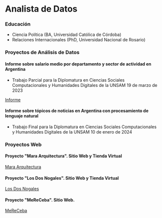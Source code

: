 # Analista de Datos

### Educación
- Ciencia Política (BA, Universidad Católica de Córdoba)
- Relaciones Internacionales (PhD, Universidad Nacional de Rosario)

### Proyectos de Análisis de Datos
#### Informe sobre salario medio por departamento y sector de actividad en Argentina
- Trabajo Parcial para la Diplomatura en Ciencias Sociales Computacionales y Humanidades Digitales de la UNSAM
19 de marzo de 2023

[Informe](https://rpubs.com/fl-aguirre/1200004)

#### Informe sobre tópicos de noticias en Argentina con procesamiento de lenguaje natural
- Trabajo Final para la Diplomatura en Ciencias Sociales Computacionales y Humanidades Digitales de la UNSAM
10 de enero de 2024

### Proyectos Web
#### Proyecto "Mara Arquitectura". Sitio Web y Tienda Virtual 

[Mara Arquitectura](https://fl-aguirre.github.io/mara-arquitectura-web/)

#### Proyecto "Los Dos Nogales". Sitio Web y Tienda Virtual

[Los Dos Nogales](https://github.com/fl-aguirre/los-dos-nogales-web/)

#### Proyecto "MeReCeba". Sitio Web.

[MeReCeba](https://fl-aguirre.github.io/mereceba-web/)





